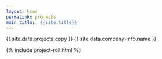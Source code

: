 ```yaml
---
layout: home
permalink: projects
main_title: '{{site.title}}'
---
```


<p>{{ site.data.projects.copy }} {{ site.data.company-info.name }}</p>

{% include project-roll.html %}